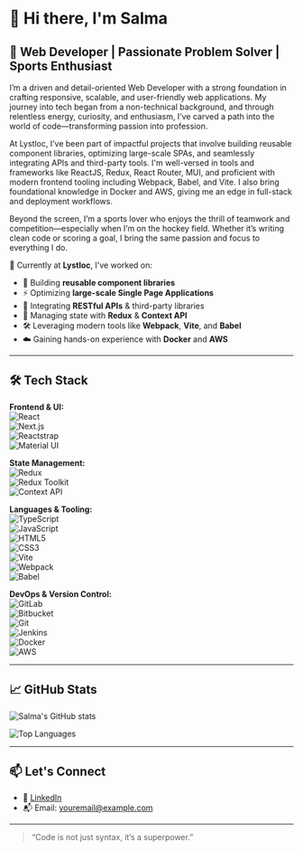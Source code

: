 # 👋 Hi there, I'm Salma

## 🚀 Web Developer | Passionate Problem Solver | Sports Enthusiast

I’m a driven and detail-oriented  Web Developer with a strong foundation in crafting responsive, scalable, and user-friendly web applications. My journey into tech began from a non-technical background, and through relentless energy, curiosity, and enthusiasm, I’ve carved a path into the world of code—transforming passion into profession.

At Lystloc, I’ve been part of impactful projects that involve building reusable component libraries, optimizing large-scale SPAs, and seamlessly integrating APIs and third-party tools. I'm well-versed in tools and frameworks like ReactJS, Redux, React Router, MUI, and proficient with modern frontend tooling including Webpack, Babel, and Vite. I also bring foundational knowledge in Docker and AWS, giving me an edge in full-stack and deployment workflows.

Beyond the screen, I’m a sports lover who enjoys the thrill of teamwork and competition—especially when I’m on the hockey field. Whether it’s writing clean code or scoring a goal, I bring the same passion and focus to everything I do.

💼 Currently at **Lystloc**, I've worked on:
- 🔁 Building **reusable component libraries**
- ⚡ Optimizing **large-scale Single Page Applications**
- 🔌 Integrating **RESTful APIs** & third-party libraries
- 🧠 Managing state with **Redux** & **Context API**
- 🛠 Leveraging modern tools like **Webpack**, **Vite**, and **Babel**
- ☁️ Gaining hands-on experience with **Docker** and **AWS**



---

## 🛠 Tech Stack

**Frontend & UI:**  
![React](https://img.shields.io/badge/-ReactJS-61DAFB?style=flat&logo=react&logoColor=000)  
![Next.js](https://img.shields.io/badge/-Next.js-000000?style=flat&logo=next.js)  
![Reactstrap](https://img.shields.io/badge/-Reactstrap-563D7C?style=flat&logo=bootstrap&logoColor=white)  
![Material UI](https://img.shields.io/badge/-MUI-007FFF?style=flat&logo=mui&logoColor=white)  

**State Management:**  
![Redux](https://img.shields.io/badge/-Redux-764ABC?style=flat&logo=redux&logoColor=fff)  
![Redux Toolkit](https://img.shields.io/badge/-Redux%20Toolkit-593D88?style=flat&logo=redux&logoColor=white)  
![Context API](https://img.shields.io/badge/-Context%20API-61DAFB?style=flat&logo=react&logoColor=white)

**Languages & Tooling:**  
![TypeScript](https://img.shields.io/badge/-TypeScript-3178C6?style=flat&logo=typescript&logoColor=fff)  
![JavaScript](https://img.shields.io/badge/-JavaScript-F7DF1E?style=flat&logo=javascript&logoColor=000)  
![HTML5](https://img.shields.io/badge/-HTML5-E34F26?style=flat&logo=html5&logoColor=fff)  
![CSS3](https://img.shields.io/badge/-CSS3-1572B6?style=flat&logo=css3)  
![Vite](https://img.shields.io/badge/-Vite-646CFF?style=flat&logo=vite&logoColor=white)  
![Webpack](https://img.shields.io/badge/-Webpack-8DD6F9?style=flat&logo=webpack&logoColor=black)  
![Babel](https://img.shields.io/badge/-Babel-F9DC3E?style=flat&logo=babel&logoColor=black)

**DevOps & Version Control:**  
![GitLab](https://img.shields.io/badge/-GitLab-FC6D26?style=flat&logo=gitlab&logoColor=white)  
![Bitbucket](https://img.shields.io/badge/-Bitbucket-0052CC?style=flat&logo=bitbucket&logoColor=white)  
![Git](https://img.shields.io/badge/-Git-F05032?style=flat&logo=git&logoColor=white)  
![Jenkins](https://img.shields.io/badge/-Jenkins-D24939?style=flat&logo=jenkins&logoColor=white)  
![Docker](https://img.shields.io/badge/-Docker-2496ED?style=flat&logo=docker&logoColor=fff)  
![AWS](https://img.shields.io/badge/-AWS-232F3E?style=flat&logo=amazon-aws)

---

## 📈 GitHub Stats

![Salma's GitHub stats](https://github-readme-stats.vercel.app/api?username=SalmaPatan&show_icons=true&theme=react)

![Top Languages](https://github-readme-stats.vercel.app/api/top-langs/?username=SalmaPatan&layout=compact&theme=react)

---

## 📫 Let's Connect

- 💼 [LinkedIn](https://www.linkedin.com/in/patan-salma/)  
- 📬 Email: [youremail@example.com](mailto:salmapatan293@gmail.com)

---

> “Code is not just syntax, it’s a superpower.”  

